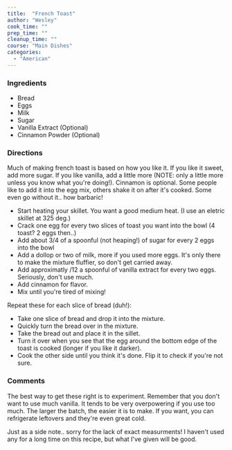 ```yaml
---
title:  "French Toast"
author: "Wesley"
cook_time: ""
prep_time: ""
cleanup_time: ""
course: "Main Dishes"
categories: 
  - "American"
---
```

### Ingredients

* Bread
* Eggs
* Milk
* Sugar
* Vanilla Extract (Optional)
* Cinnamon Powder (Optional)

### Directions

Much of making french toast is based on how you like it. If you like it sweet, add more sugar. If you like vanilla, add a little more (NOTE: only a little more unless you know what you're doing!). Cinnamon is optional. Some people like to add it into the egg mix, others shake it on after it's cooked. Some even go without it.. how barbaric!

* Start heating your skillet. You want a good medium heat. (I use an eletric skillet at 325 deg.)
* Crack one egg for every two slices of toast you want into the bowl (4 toast? 2 eggs then..)
* Add about 3/4 of a spoonful (not heaping!) of sugar for every 2 eggs into the bowl
* Add a dollop or two of milk, more if you used more eggs. It's only there to make the mixture fluffier, so don't get carried away.
* Add approximatly /12 a spoonful of vanilla extract for every two eggs. Seriously, don't use much.
* Add cinnamon for flavor.
* Mix until you're tired of mixing!

Repeat these for each slice of bread (duh!):

* Take one slice of bread and drop it into the mixture.
* Quickly turn the bread over in the mixture.
* Take the bread out and place it in the sillet.
* Turn it over when you see that the egg around the bottom edge of the toast is cooked (longer if you like it darker).
* Cook the other side until you think it's done. Flip it to check if you're not sure.

### Comments

The best way to get these right is to experiment. Remember that you don't want to use much vanilla. It tends to be very overpowering if you use too much. The larger the batch, the easier it is to make. If you want, you can refrigerate leftovers and they're even great cold.

 Just as a side note.. sorry for the lack of exact measurments! I haven't used any for a long time on this recipe, but what I've given will be good.